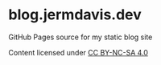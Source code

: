 # blog.jermdavis.dev

GitHub Pages source for my static blog site

Content licensed under [CC BY-NC-SA 4.0](https://github.com/jermdavis/blog.jermdavis.dev/blob/main/LICENSE.md)
